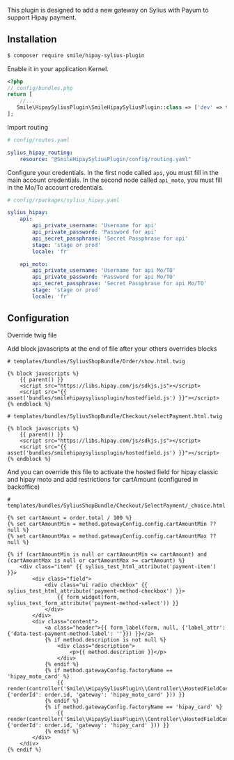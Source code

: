 This plugin is designed to add a new gateway on Sylius with Payum to support Hipay payment.

## Installation 

```bash
$ composer require smile/hipay-sylius-plugin
```

Enable it in your application Kernel.

```php
<?php
// config/bundles.php
return [
    //...
   Smile\HipaySyliusPlugin\SmileHipaySyliusPlugin::class => ['dev' => true, 'test' => true],
];
```

Import routing

```yaml
# config/routes.yaml

sylius_hipay_routing:
    resource: "@SmileHipaySyliusPlugin/config/routing.yaml"
```

Configure your credentials.
In the first node called `api`, you must fill in the main account credentials.
In the second node called `api_moto`, you must fill in the Mo/To account credentials.

```yaml
# config/rpackages/sylius_hipay.yaml

sylius_hipay:
    api:
        api_private_username: 'Username for api'
        api_private_password: 'Password for api'
        api_secret_passphrase: 'Secret Passphrase for api'
        stage: 'stage or prod'
        locale: 'fr'

    api_moto:
        api_private_username: 'Username for api Mo/TO'
        api_private_password: 'Password for api Mo/TO'
        api_secret_passphrase: 'Secret Passphrase for api Mo/TO'
        stage: 'stage or prod'
        locale: 'fr'
```

## Configuration

Override twig file

Add block javascripts at the end of file after your others overrides blocks
```twig
# templates/bundles/SyliusShopBundle/Order/show.html.twig

{% block javascripts %}
    {{ parent() }}
    <script src="https://libs.hipay.com/js/sdkjs.js"></script>
    <script src="{{ asset('bundles/smilehipaysyliusplugin/hostedfield.js') }}"></script>
{% endblock %}
```

```twig
# templates/bundles/SyliusShopBundle/Checkout/selectPayment.html.twig

{% block javascripts %}
    {{ parent() }}
    <script src="https://libs.hipay.com/js/sdkjs.js"></script>
    <script src="{{ asset('bundles/smilehipaysyliusplugin/hostedfield.js') }}"></script>
{% endblock %}
```

And you can override this file to activate the hosted field for hipay classic and hipay moto and add restrictions for cartAmount (configured in backoffice)
```twig
# templates/bundles/SyliusShopBundle/Checkout/SelectPayment/_choice.html.twig

{% set cartAmount = order.total / 100 %}
{% set cartAmountMin = method.gatewayConfig.config.cartAmountMin ?? null %}
{% set cartAmountMax = method.gatewayConfig.config.cartAmountMax ?? null %}

{% if (cartAmountMin is null or cartAmountMin <= cartAmount) and (cartAmountMax is null or cartAmountMax >= cartAmount) %}
    <div class="item" {{ sylius_test_html_attribute('payment-item') }}>
        <div class="field">
            <div class="ui radio checkbox" {{ sylius_test_html_attribute('payment-method-checkbox') }}>
                {{ form_widget(form, sylius_test_form_attribute('payment-method-select')) }}
            </div>
        </div>
        <div class="content">
            <a class="header">{{ form_label(form, null, {'label_attr': {'data-test-payment-method-label': ''}}) }}</a>
            {% if method.description is not null %}
                <div class="description">
                    <p>{{ method.description }}</p>
                </div>
            {% endif %}
            {% if method.gatewayConfig.factoryName == 'hipay_moto_card' %}
                {{ render(controller('Smile\\HipaySyliusPlugin\\Controller\\HostedFieldController:renderHostedFieldsAction', {'orderId': order.id, 'gateway': 'hipay_moto_card' })) }}
            {% endif %}
            {% if method.gatewayConfig.factoryName == 'hipay_card' %}
                {{ render(controller('Smile\\HipaySyliusPlugin\\Controller\\HostedFieldController:renderHostedFieldsAction', {'orderId': order.id, 'gateway': 'hipay_card' })) }}
            {% endif %}
        </div>
    </div>
{% endif %}
```
